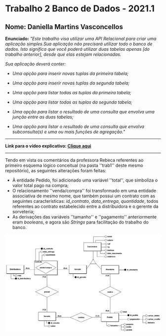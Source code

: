 # Trabalho 2 Banco de Dados - 2021.1

## Nome: Daniella Martins Vasconcellos

**Enunciado:** *"Este trabalho visa utilizar uma API Relacional para criar uma aplicação simples.Sua aplicação não precisará utilizar todo o banco de dados. Isto significa que você poderá utilizar duas tabelas apenas [do trabalho anterior], desde que elas estejam relacionadas.*

*Sua aplicação deverá conter:*

- *Uma opção para inserir novas tuplas da primeira tabela;*

- *Uma opção para inserir novas tuplas da segunda tabela;*

- *Uma opção para listar todas as tuplas da primeira tabela;*

- *Uma opção para listar todas as tuplas da segunda tabela;*

- *Uma opção para listar o resultado de uma consulta que envolva uma junção entre as duas tabelas;*

- *Uma opção para listar o resultado de uma consulta que envolva subconsulta(s) e uma ou mais funções de agregação."*

---

**Link para o vídeo explicativo: [Clique aqui](https://drive.google.com/file/d/1EFaXhGyExWYkswtc7UOrP7lJGFZAz7yU/view?usp=sharing)**

---

Tendo em vista os comentários da professora Rebeca referentes ao primeiro esquema lógico conceitual (na pasta ''trab1'' deste mesmo repositório), as seguintes alterações foram feitas:

- À entidade Pedido, foi adicionado uma variável ''total'', que simboliza o valor total pago na compra;
- O relacionamento ''venda/compra'' foi transformado em uma entidade associativa de mesmo nome, que também possui um contrato com as seguintes características: *id_contrato*, *data_entrega*, *quantidade*, todos referentes ao contrato estabelecido entre a distribuidora e o gerente da sorveteria;
- As derivações das variáveis ''tamanho'' e ''pagamento'' anteriormente eram *booleans*, e agora são *Strings* para facilitação do trabalho do banco.

![esquema conceitual](./Conceitual_1.png)
